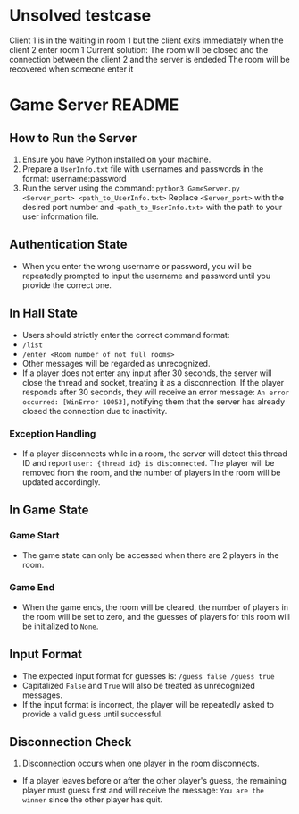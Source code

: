 # Unsolved testcase
Client 1 is in the waiting in room 1 but the client exits immediately when the client 2 enter room 1
Current solution: The room will be closed and the connection between the client 2 and the server is endeded
The room will be recovered when someone enter it
# Game Server README

## How to Run the Server
1. Ensure you have Python installed on your machine.
2. Prepare a `UserInfo.txt` file with usernames and passwords in the format: username:password
3. Run the server using the command:
    `python3 GameServer.py <Server_port> <path_to_UserInfo.txt>`
Replace `<Server_port>` with the desired port number and `<path_to_UserInfo.txt>` with the path to your user information file.

## Authentication State
- When you enter the wrong username or password, you will be repeatedly prompted to input the username and password until you provide the correct one.

## In Hall State
- Users should strictly enter the correct command format:
- `/list`
- `/enter <Room number of not full rooms>`
- Other messages will be regarded as unrecognized.
- If a player does not enter any input after 30 seconds, the server will close the thread and socket, treating it as a disconnection. If the player responds after 30 seconds, they will receive an error message: `An error occurred: [WinError 10053]`, notifying them that the server has already closed the connection due to inactivity.

### Exception Handling
- If a player disconnects while in a room, the server will detect this thread ID and report `user: {thread id} is disconnected`. The player will be removed from the room, and the number of players in the room will be updated accordingly.

## In Game State

### Game Start
- The game state can only be accessed when there are 2 players in the room.

### Game End
- When the game ends, the room will be cleared, the number of players in the room will be set to zero, and the guesses of players for this room will be initialized to `None`.

## Input Format
- The expected input format for guesses is: `/guess false /guess true`
- Capitalized `False` and `True` will also be treated as unrecognized messages.
- If the input format is incorrect, the player will be repeatedly asked to provide a valid guess until successful.

## Disconnection Check
1. Disconnection occurs when one player in the room disconnects.
 - If a player leaves before or after the other player's guess, the remaining player must guess first and will receive the message: `You are the winner` since the other player has quit.



